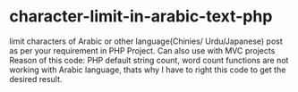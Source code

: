 # character-limit-in-arabic-text-php
limit characters of Arabic or other language(Chinies/ Urdu/Japanese) post as per your requirement in PHP Project.
Can also use with MVC projects
Reason of this code:
PHP default string count, word count functions are not working with Arabic language, thats why I have to right this code to get the desired result.
